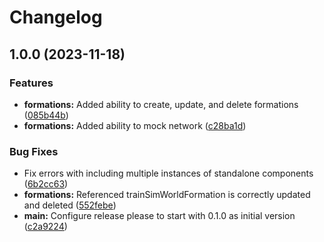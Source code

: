 # Changelog

## 1.0.0 (2023-11-18)


### Features

* **formations:** Added ability to create, update, and delete formations ([085b44b](https://github.com/2martens/tsw-timetable-frontend/commit/085b44b1fedb2c2f833e967524144a00cfd21da4))
* **formations:** Added ability to mock network ([c28ba1d](https://github.com/2martens/tsw-timetable-frontend/commit/c28ba1d533523bfc67f2d4f087eee1cdb9ffb55d))


### Bug Fixes

* Fix errors with including multiple instances of standalone components ([6b2cc63](https://github.com/2martens/tsw-timetable-frontend/commit/6b2cc63cdef94f7ca11e93d150c7a30916b63d47))
* **formations:** Referenced trainSimWorldFormation is correctly updated and deleted ([552febe](https://github.com/2martens/tsw-timetable-frontend/commit/552febef72fd926ea95591c0ad64fa26ab87a027))
* **main:** Configure release please to start with 0.1.0 as initial version ([c2a9224](https://github.com/2martens/tsw-timetable-frontend/commit/c2a9224a22485988c114fa4e6d22dfbbb3b616c7))
